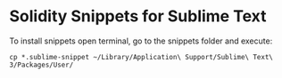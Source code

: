 # Solidity Snippets for Sublime Text

To install snippets open terminal, go to the snippets folder and execute:

`cp *.sublime-snippet ~/Library/Application\ Support/Sublime\ Text\ 3/Packages/User/`